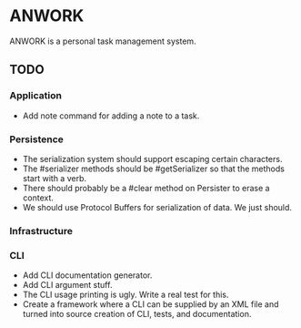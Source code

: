 # ANWORK

ANWORK is a personal task management system.

## TODO

### Application
- Add note command for adding a note to a task.

### Persistence
- The serialization system should support escaping certain characters.
- The #serializer methods should be #getSerializer so that the methods start with
  a verb.
- There should probably be a #clear method on Persister to erase a context.
- We should use Protocol Buffers for serialization of data. We just should.

### Infrastructure

### CLI
- Add CLI documentation generator.
- Add CLI argument stuff.
- The CLI usage printing is ugly. Write a real test for this.
- Create a framework where a CLI can be supplied by an XML file and turned into
  source creation of CLI, tests, and documentation.
